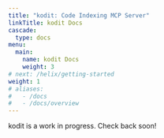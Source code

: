 ```yaml
---
title: "kodit: Code Indexing MCP Server"
linkTitle: kodit Docs
cascade:
  type: docs
menu:
  main:
    name: kodit Docs
    weight: 3
# next: /helix/getting-started
weight: 1
# aliases:
#   - /docs
#   - /docs/overview
---
```


kodit is a work in progress. Check back soon!
